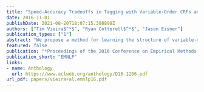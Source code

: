 ```yaml
---
title: "Speed-Accuracy Tradeoffs in Tagging with Variable-Order CRFs and Structured Sparsity"
date: 2016-11-01
publishDate: 2021-08-20T18:07:15.388898Z
authors: ["Tim Vieira$^*$", "Ryan Cotterell$^*$", "Jason Eisner"]
publication_types: ["1"]
abstract: "We propose a method for learning the structure of variable-order CRFs, a more flexible variant of higher-order linear-chain CRFs. Variableorder CRFs achieve faster inference by including features for only some of the tag ngrams. Our learning method discovers the useful higher-order features at the same time as it trains their weights, by maximizing an objective that combines log-likelihood with a structured-sparsity regularizer. An active-set outer loop allows the feature set to grow as far as needed. On part-of-speech tagging in 5 randomly chosen languages from the Universal Dependencies dataset, our method of shrinking the model achieved a 2--6x speedup over a baseline, with no significant drop in accuracy."
featured: false
publication: "*Proceedings of the 2016 Conference on Empirical Methods in Natural Language Processing*"
publication_short: "EMNLP"
links:
- name: Anthology
  url: https://www.aclweb.org/anthology/D16-1206.pdf
url_pdf: papers/vieira+al.emnlp16.pdf
---
```


